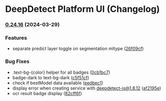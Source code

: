 # DeepDetect Platform UI (Changelog)

### [0.24.16](https://github.com/jolibrain/platform_ui/compare/v0.25.0...v0.24.16) (2024-03-29)


### Features

* separate predict layer toggle on segmentation mltype ([26f09cf](https://github.com/jolibrain/platform_ui/commit/26f09cfb04a0df5caf607e5f60480316e1a09861))


### Bug Fixes

* .text-bg-{color} helper for all badges ([0cb1bc7](https://github.com/jolibrain/platform_ui/commit/0cb1bc7568aefaea0ce52e254671c3f4145d7845))
* badge-dark to text-bg-dark ([c5f51cf](https://github.com/jolibrain/platform_ui/commit/c5f51cf92bd12b018c1b03142264af30e3334cdf))
* check if bestModel data available ([eedbec1](https://github.com/jolibrain/platform_ui/commit/eedbec1b0048b50033d82802ffa0f0047346a696))
* display error when creating service with deepdetect-js@1.8.12 ([af2195e](https://github.com/jolibrain/platform_ui/commit/af2195efefaf1c22347f0645b3fc5d7690131afa))
* ocr result badge display ([82cff6f](https://github.com/jolibrain/platform_ui/commit/82cff6f5b551a7d4438481c86322691733fa26dc))

